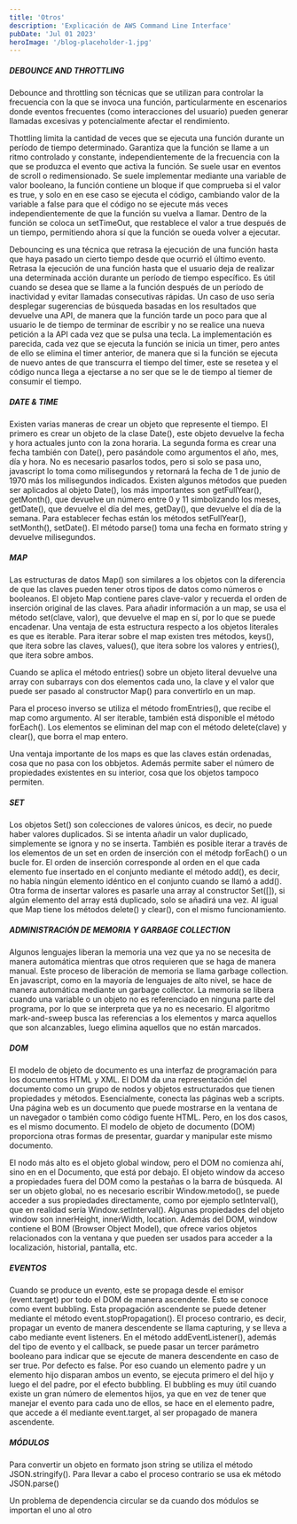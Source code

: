 ```yaml
---
title: 'Otros'
description: 'Explicación de AWS Command Line Interface'
pubDate: 'Jul 01 2023'
heroImage: '/blog-placeholder-1.jpg'
---
```


##### DEBOUNCE AND THROTTLING
Debounce and throttling son técnicas que se utilizan para controlar la frecuencia con la que se invoca una función, particularmente en escenarios donde eventos frecuentes (como interacciones del usuario) pueden generar llamadas excesivas y potencialmente afectar el rendimiento.

Thottling limita la cantidad de veces que se ejecuta una función durante un período de tiempo determinado. Garantiza que la función se llame a un ritmo controlado y constante, independientemente de la frecuencia con la que se produzca el evento que activa la función. Se suele usar en eventos de scroll o redimensionado. Se suele implementar mediante una variable de valor booleano, la función contiene un bloque if que comprueba si el valor es true, y solo en en ese caso se ejecuta el código, cambiando valor de la variable a false para que el código no se ejecute más veces independientemente de que la función su vuelva a llamar. Dentro de la función se coloca un setTimeOut, que restablece el valor a true después de un tiempo, permitiendo ahora sí que la función se oueda volver a ejecutar.

Debouncing es una técnica que retrasa la ejecución de una función hasta que haya pasado un cierto tiempo desde que ocurrió el último evento. Retrasa la ejecución de una función hasta que el usuario deja de realizar una determinada acción durante un período de tiempo específico. Es útil cuando se desea que se llame a la función después de un período de inactividad y evitar llamadas consecutivas rápidas. Un caso de uso sería desplegar sugerencias de búsqueda basadas en los resultados que devuelve una API, de manera que la función tarde un poco para que al usuario le de tiempo de terminar de escribir y no se realice una nueva petición a la API cada vez que se pulsa una tecla. La implementación es parecida, cada vez que se ejecuta la función se inicia un timer, pero antes de ello se elimina el timer anterior, de manera que si la función se ejecuta de nuevo antes de que transcurra el tiempo del timer, este se resetea y el código nunca llega a ejectarse a no ser que se le de tiempo al tiemer de consumir el tiempo.

##### DATE & TIME
Existen varias maneras de crear un objeto que represente el tiempo. El primero es crear un objeto de la clase Date(), este objeto devuelve la fecha y hora actuales junto con la zona horaria. La segunda forma es crear una fecha también con Date(), pero pasándole como argumentos el año, mes, día y hora. No es necesario pasarlos todos, pero si solo se pasa uno, javascript lo toma como milisegundos y retornará la fecha de 1 de junio de 1970 más los milisegundos indicados. Existen algunos métodos que pueden ser aplicados al objeto Date(), los más importantes son getFullYear(), getMonth(), que devuelve un número entre 0 y 11 simbolizando los meses, getDate(), que devuelve el día del mes, getDay(), que devuelve el día de la semana. Para establecer fechas están los métodos setFullYear(), setMonth(), setDate(). El método parse() toma una fecha en formato string y devuelve milisegundos.


##### MAP 
Las estructuras de datos Map() son similares a los objetos con la diferencia de que las claves pueden tener otros tipos de datos como números o booleanos. El objeto Map contiene pares clave-valor y recuerda el orden de inserción original de las claves. Para añadir información a un map, se usa el método set(clave, valor), que devuelve el map en sí, por lo que se puede encadenar. Una ventaja de esta estructura respecto a los objetos literales es que es iterable. Para iterar sobre el map existen tres métodos, keys(), que itera sobre las claves, values(), que itera sobre los valores y entries(), que itera sobre ambos.

Cuando se aplica el método entries() sobre un objeto literal devuelve una array con subarrays con dos elementos cada uno, la clave y el valor que puede ser pasado al constructor Map() para convertirlo en un map.

Para el proceso inverso se utiliza el método fromEntries(), que recibe el map como argumento. Al ser iterable, también está disponible el método forEach(). Los elementos se eliminan del map con el método delete(clave) y clear(), que borra el map entero.

Una ventaja importante de los maps es que las claves están ordenadas, cosa que no pasa con los obbjetos. Además permite saber el número de propiedades existentes en su interior, cosa que los objetos tampoco permiten.

##### SET
Los objetos Set() son colecciones de valores únicos, es decir, no puede haber valores duplicados. Si se intenta añadir un valor duplicado, simplemente se ignora y no se inserta. También es posible iterar a través de los elementos de un set en orden de inserción con el métodp forEach() o un bucle for. El orden de inserción corresponde al orden en el que cada elemento fue insertado  en el conjunto mediante el método add(), es decir, no había ningún elemento idéntico en el conjunto cuando se llamó a add(). Otra forma de insertar valores es pasarle una array al constructor Set([]), si algún elemento del array está duplicado, solo se añadirá una vez. Al igual que Map tiene los métodos delete() y clear(), con el mismo funcionamiento.


##### ADMINISTRACIÓN DE MEMORIA Y GARBAGE COLLECTION
Algunos lenguajes liberan la memoria una vez que ya no se necesita de manera automática mientras que otros requieren que se haga de manera manual. Este proceso de liberación de memoria se llama garbage collection. En javascript, como en la mayoría de lenguajes de alto nivel, se hace de manera automática mediante un garbage collector. La memoria se libera cuando una variable o un objeto no es referenciado en ninguna parte del programa, por lo que se interpreta que ya no es necesario. El algoritmo mark-and-sweep busca las referencias a los elementos y marca aquellos que son alcanzables, luego elimina aquellos que no están marcados.

##### DOM
El modelo de objeto de documento es una interfaz de programación para los documentos HTML y XML. El DOM da una representación del documento como un grupo de nodos y objetos estructurados que tienen propiedades y métodos. Esencialmente, conecta las páginas web a scripts. Una página web es un documento que puede mostrarse en la ventana de un navegador o también como código fuente HTML. Pero, en los dos casos, es el mismo documento. El modelo de objeto de documento (DOM) proporciona otras formas de presentar, guardar y manipular este mismo documento.

El nodo más alto es el objeto global window, pero el DOM no comienza ahí, sino en en el Documento, que está por debajo. El objeto window da acceso a propiedades fuera del DOM como la pestañas o la barra de búsqueda. Al ser un objeto global, no es necesario escribir Window.metodo(), se puede acceder a sus propiedades directamente, como por ejemplo setInterval(), que en realidad sería Window.setInterval(). Algunas propiedades del objeto window son innerHeight, innerWidth, location. Además del DOM, window contiene el BOM (Browser Object Model), que ofrece varios objetos relacionados con la ventana y que pueden ser usados para acceder a la localización, historial, pantalla, etc.


##### EVENTOS
Cuando se produce un evento, este se propaga desde el emisor (event.target) por todo el DOM de manera ascendente. Esto se conoce como event bubbling. Esta propagación ascendente se puede detener mediante el método event.stopPropagation(). El proceso contrario, es decir, propagar un evento de manera descendente se llama capturing, y se lleva a cabo mediante event listeners. En el método addEventListener(), además del tipo de evento y el callback, se puede pasar un tercer parámetro booleano para indicar que se ejecute de manera descendente en caso de ser true. Por defecto es false. Por eso cuando un elemento padre y un elemento hijo disparan ambos un evento, se ejecuta primero el del hijo y luego el del padre, por el efecto bubbling. El bubbling es muy útil cuando existe un gran número de elementos hijos, ya que en vez de tener que manejar el evento para cada uno de ellos, se hace en el elemento padre, que accede a él mediante event.target, al ser propagado de manera ascendente.

##### MÓDULOS

Para convertir un objeto en formato json string se utiliza el método JSON.stringify(). Para llevar a cabo el proceso contrario se usa ek método JSON.parse()

Un problema de dependencia circular se da cuando dos módulos se importan el uno al otro


